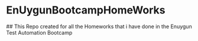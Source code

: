 # EnUygunBootcampHomeWorks

## This Repo created for all the Homeworks that i have done in the Enuygun Test Automation Bootcamp 
